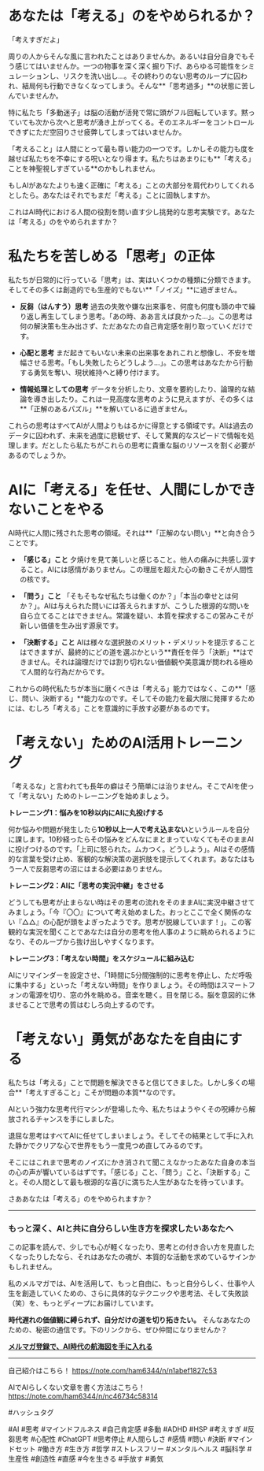 
# あなたは「考える」のをやめられるか？

「考えすぎだよ」

周りの人からそんな風に言われたことはありませんか。あるいは自分自身でもそう感じてはいませんか。一つの物事を深く深く掘り下げ、あらゆる可能性をシミュレーションし、リスクを洗い出し…。その終わりのない思考のループに囚われ、結局何も行動できなくなってしまう。そんな**「思考過多」**の状態に苦しんでいませんか。

特に私たち「多動迷子」は脳の活動が活発で常に頭がフル回転しています。黙っていても次から次へと思考が湧き上がってくる。そのエネルギーをコントロールできずにただ空回りさせ疲弊してしまってはいませんか。

「考えること」は人間にとって最も尊い能力の一つです。しかしその能力も度を越せば私たちを不幸にする呪いとなり得ます。私たちはあまりにも**「考える」ことを神聖視しすぎている**のかもしれません。

もしAIがあなたよりも速く正確に「考える」ことの大部分を肩代わりしてくれるとしたら。あなたはそれでもまだ「考える」ことに固執しますか。

これはAI時代における人間の役割を問い直す少し挑発的な思考実験です。あなたは「考える」のをやめられますか？

# 私たちを苦しめる「思考」の正体

私たちが日常的に行っている「思考」は、実はいくつかの種類に分類できます。そしてその多くは創造的でも生産的でもない**「ノイズ」**に過ぎません。

*   **反芻（はんすう）思考**
    過去の失敗や嫌な出来事を、何度も何度も頭の中で繰り返し再生してしまう思考。「あの時、ああ言えば良かった…」。この思考は何の解決策も生み出さず、ただあなたの自己肯定感を削り取っていくだけです。

*   **心配と思考**
    まだ起きてもいない未来の出来事をあれこれと想像し、不安を増幅させる思考。「もし失敗したらどうしよう…」。この思考はあなたから行動する勇気を奪い、現状維持へと縛り付けます。

*   **情報処理としての思考**
    データを分析したり、文章を要約したり、論理的な結論を導き出したり。これは一見高度な思考のように見えますが、その多くは**「正解のあるパズル」**を解いているに過ぎません。

これらの思考はすべてAIが人間よりもはるかに得意とする領域です。AIは過去のデータに囚われず、未来を過度に悲観せず、そして驚異的なスピードで情報を処理します。だとしたら私たちがこれらの思考に貴重な脳のリソースを割く必要があるのでしょうか。

# AIに「考える」を任せ、人間にしかできないことをやる

AI時代に人間に残された思考の領域。それは**「正解のない問い」**と向き合うことです。

*   **「感じる」こと**
    夕焼けを見て美しいと感じること。他人の痛みに共感し涙すること。AIには感情がありません。この理屈を超えた心の動きこそが人間性の核です。

*   **「問う」こと**
    「そもそもなぜ私たちは働くのか？」「本当の幸せとは何か？」。AIは与えられた問いには答えられますが、こうした根源的な問いを自ら立てることはできません。常識を疑い、本質を探求するこの営みこそが新しい価値を生み出す源泉です。

*   **「決断する」こと**
    AIは様々な選択肢のメリット・デメリットを提示することはできますが、最終的にどの道を選ぶかという**責任を伴う「決断」**はできません。それは論理だけでは割り切れない価値観や美意識が問われる極めて人間的な行為だからです。

これからの時代私たちが本当に磨くべきは「考える」能力ではなく、この**「感じ、問い、決断する」**能力なのです。そしてその能力を最大限に発揮するためには、むしろ「考える」ことを意識的に手放す必要があるのです。

# 「考えない」ためのAI活用トレーニング

「考えるな」と言われても長年の癖はそう簡単には治りません。そこでAIを使って「考えない」ためのトレーニングを始めましょう。

**トレーニング1：悩みを10秒以内にAIに丸投げする**

何か悩みや問題が発生したら**10秒以上一人で考え込まない**というルールを自分に課します。10秒経ったらその悩みをどんなにまとまっていなくてもそのままAIに投げつけるのです。「上司に怒られた。ムカつく。どうしよう」。AIはその感情的な言葉を受け止め、客観的な解決策の選択肢を提示してくれます。あなたはもう一人で反芻思考の沼にはまる必要はありません。

**トレーニング2：AIに「思考の実況中継」をさせる**

どうしても思考が止まらない時はその思考の流れをそのままAIに実況中継させてみましょう。「今『〇〇』について考え始めました。おっとここで全く関係のない『△△』の心配が頭をよぎったようです。思考が脱線しています！」。この客観的な実況を聞くことであなたは自分の思考を他人事のように眺められるようになり、そのループから抜け出しやすくなります。

**トレーニング3：「考えない時間」をスケジュールに組み込む**

AIにリマインダーを設定させ、「1時間に5分間強制的に思考を停止し、ただ呼吸に集中する」といった「考えない時間」を作りましょう。その時間はスマートフォンの電源を切り、窓の外を眺める。音楽を聴く。目を閉じる。脳を意図的に休ませることで思考の質はむしろ向上するのです。

# 「考えない」勇気があなたを自由にする

私たちは「考える」ことで問題を解決できると信じてきました。しかし多くの場合**「考えすぎること」こそが問題の本質**なのです。

AIという強力な思考代行マシンが登場した今、私たちはようやくその呪縛から解放されるチャンスを手にしました。

退屈な思考はすべてAIに任せてしまいましょう。そしてその結果として手に入れた静かでクリアな心で世界をもう一度見つめ直してみるのです。

そこにはこれまで思考のノイズにかき消されて聞こえなかったあなた自身の本当の心の声が響いているはずです。「感じる」こと、「問う」こと、「決断する」こと。その人間として最も根源的な喜びに満ちた人生があなたを待っています。

さああなたは「考える」のをやめられますか？

---

### もっと深く、AIと共に自分らしい生き方を探求したいあなたへ

この記事を読んで、少しでも心が軽くなったり、思考との付き合い方を見直したくなったりしたなら、それはあなたの魂が、本質的な活動を求めているサインかもしれません。

私のメルマガでは、AIを活用して、もっと自由に、もっと自分らしく、仕事や人生を創造していくための、さらに具体的なテクニックや思考法、そして失敗談（笑）を、もっとディープにお届けしています。

**時代遅れの価値観に縛られず、自分だけの道を切り拓きたい。** そんなあなたのための、秘密の通信です。下のリンクから、ぜひ仲間になりませんか？

**[メルマガ登録で、AI時代の航海図を手に入れる](https://pessham.com/)**

---

自己紹介はこちら！
https://note.com/ham6344/n/n1abef1827c53

AIでAIらしくない文章を書く方法はこちら！
https://note.com/ham6344/n/nc46734c58314

#ハッシュタグ

#AI #思考 #マインドフルネス #自己肯定感 #多動 #ADHD #HSP #考えすぎ #反芻思考 #心配性 #ChatGPT #思考停止 #人間らしさ #感情 #問い #決断 #マインドセット #働き方 #生き方 #哲学 #ストレスフリー #メンタルヘルス #脳科学 #生産性 #創造性 #直感 #今を生きる #手放す #勇気

